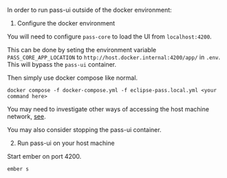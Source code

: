 In order to run pass-ui outside of the docker environment:

1) Configure the docker environment

You will need to configure `pass-core` to load the UI from `localhost:4200`.

This can be done by seting the environment variable `PASS_CORE_APP_LOCATION` to `http://host.docker.internal:4200/app/` in `.env`. This will bypass the `pass-ui` container.

Then simply use docker compose like normal.

```
docker compose -f docker-compose.yml -f eclipse-pass.local.yml <your command here>
```

You may need to investigate other ways of accessing the host machine network, [see](https://docs.docker.com/desktop/networking/#i-want-to-connect-from-a-container-to-a-service-on-the-host).

You may also consider stopping the pass-ui container.

2) Run pass-ui on your host machine 

Start ember on port 4200.

```
ember s 
```

